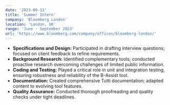 ```yaml
---
date: '2023-09-13'
title: 'Summer Intern'
company: 'Bloomberg London'
location: 'London, UK'
range: 'June - September 2023'
url: 'https://www.bloomberg.com/company/offices/bloomberg-london/'
---
```


- <strong>Specifications and Design:</strong> Participated in drafting interview questions; focused on client feedback to refine requirements.
- <strong>Background Research:</strong> Identified complementary tools; conducted proactive research overcoming challenges of limited public information.
- <strong>Coding and Testing:</strong> Played a critical role in unit and integration testing, ensuring robustness and reliability of the B-Assist tool.
- <strong>Documentation:</strong> Created comprehensive Tutti documentation; adapted content to evolving tool features.
- <strong>Quality Assurance:</strong> Conducted thorough proofreading and quality checks under tight deadlines.

